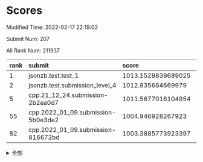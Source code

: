 # Scores

Modified Time: 2022-02-17 22:19:02

Submit Num: 207

All Rank Num: 211937

| rank |               submit               |       score        |       sigma        | pk_num |
| :--- | :--------------------------------- | :----------------- | :----------------- | :----- |
| 1    | jsonzb.test.test_1                 | 1013.1529839689025 | 0.78446187860231   | 4094   |
| 2    | jsonzb.test.submission_level_4     | 1012.835684669979  | 0.804421444707674  | 4093   |
| 5    | cpp.21_12_24.submission-2b2ea0d7   | 1011.5677016104954 | 0.7873216616508267 | 4099   |
| 55   | cpp.2022_01_09.submission-5b0e3de2 | 1004.946928267923  | 0.7098283019286045 | 4098   |
| 82   | cpp.2022_01_09.submission-816672bd | 1003.3885773923397 | 0.7189813797755666 | 4098   |


<details>
<summary>全部</summary>

| rank |                 submit                 |       score        |       sigma        | pk_num |
| :--- | :------------------------------------- | :----------------- | :----------------- | :----- |
| 1    | jsonzb.test.test_1                     | 1013.1529839689025 | 0.78446187860231   | 4094   |
| 2    | jsonzb.test.submission_level_4         | 1012.835684669979  | 0.804421444707674  | 4093   |
| 3    | gobigger.level_3.submission_level_3_4  | 1011.6786285482415 | 0.7938774474341629 | 4097   |
| 4    | gobigger.level_3.submission_level_3_20 | 1011.6603565941708 | 0.7737818297159545 | 4093   |
| 5    | cpp.21_12_24.submission-2b2ea0d7       | 1011.5677016104954 | 0.7873216616508267 | 4099   |
| 6    | gobigger.level_3.submission_level_3_31 | 1011.1393133709146 | 0.7796646025730247 | 4089   |
| 7    | gobigger.level_3.submission_level_3_34 | 1011.1309142459389 | 0.7737811460094599 | 4091   |
| 8    | gobigger.level_3.submission_level_3_15 | 1011.0554033638134 | 0.744517679153865  | 4095   |
| 9    | gobigger.level_3.submission_level_3_27 | 1010.8725486913074 | 0.7673966031530917 | 4092   |
| 10   | gobigger.level_3.submission_level_3_13 | 1010.8270157586726 | 0.7586034472237672 | 4096   |
| 11   | gobigger.level_3.submission_level_3_36 | 1010.8125133316049 | 0.7713180647744121 | 4093   |
| 12   | gobigger.level_3.submission_level_3_48 | 1010.7098700255516 | 0.7655981202062122 | 4091   |
| 13   | gobigger.level_3.submission_level_3_39 | 1010.6865603067588 | 0.7512387544791536 | 4100   |
| 14   | gobigger.level_3.submission_level_3_1  | 1010.6828289860578 | 0.751975922109693  | 4094   |
| 15   | gobigger.level_3.submission_level_3_11 | 1010.5959542463937 | 0.7594825638394826 | 4097   |
| 16   | gobigger.level_3.submission_level_3_17 | 1010.4933008918538 | 0.7641415795322609 | 4092   |
| 17   | gobigger.level_3.submission_level_3_49 | 1010.4777571482684 | 0.756722641475263  | 4094   |
| 18   | gobigger.level_3.submission_level_3_30 | 1010.4614456766842 | 0.7569688361359035 | 4099   |
| 19   | gobigger.level_3.submission_level_3_2  | 1010.4536899566298 | 0.7726256225657065 | 4098   |
| 20   | gobigger.level_3.submission_level_3_32 | 1010.4153596444486 | 0.7718802783335555 | 4091   |
| 21   | gobigger.level_3.submission_level_3_33 | 1010.3235533236832 | 0.7366423873913356 | 4094   |
| 22   | gobigger.level_3.submission_level_3_37 | 1010.2404756081951 | 0.7556381716156554 | 4099   |
| 23   | gobigger.level_3.submission_level_3_9  | 1010.1980274515917 | 0.7631884969839949 | 4090   |
| 24   | gobigger.level_3.submission_level_3_44 | 1010.155142385877  | 0.7876561271781626 | 4094   |
| 25   | gobigger.level_3.submission_level_3_14 | 1010.149183698446  | 0.7707860631754464 | 4092   |
| 26   | gobigger.level_3.submission_level_3_23 | 1010.0883162456834 | 0.7603419918395481 | 4100   |
| 27   | gobigger.level_3.submission_level_3_47 | 1010.0649712421366 | 0.7753203534916426 | 4098   |
| 28   | gobigger.level_3.submission_level_3_0  | 1010.050460204477  | 0.7605424541513118 | 4095   |
| 29   | gobigger.level_3.submission_level_3_18 | 1009.978080456638  | 0.7724198535671482 | 4097   |
| 30   | gobigger.level_3.submission_level_3_35 | 1009.9620156157437 | 0.7829267986128743 | 4097   |
| 31   | gobigger.level_3.submission_level_3_46 | 1009.9520244254176 | 0.7621915843942201 | 4092   |
| 32   | gobigger.level_3.submission_level_3_42 | 1009.939733359665  | 0.7698276015941355 | 4095   |
| 33   | gobigger.level_3.submission_level_3_28 | 1009.8744897922975 | 0.7477939417851454 | 4092   |
| 34   | gobigger.level_3.submission_level_3_6  | 1009.7967132658272 | 0.7546903910104209 | 4093   |
| 35   | gobigger.level_3.submission_level_3_16 | 1009.7777986947516 | 0.7624491413780041 | 4094   |
| 36   | gobigger.level_3.submission_level_3_41 | 1009.7738259649608 | 0.778793179144239  | 4094   |
| 37   | gobigger.level_3.submission_level_3_38 | 1009.7427076391081 | 0.7534620577607353 | 4100   |
| 38   | gobigger.level_3.submission_level_3_12 | 1009.7379049465159 | 0.7475225705356742 | 4093   |
| 39   | gobigger.level_3.submission_level_3_29 | 1009.6858123348835 | 0.7512566176222354 | 4090   |
| 40   | gobigger.level_3.submission_level_3_10 | 1009.5949077531907 | 0.7715194382551194 | 4096   |
| 41   | gobigger.level_3.submission_level_3_3  | 1009.5115326857283 | 0.7439717807338472 | 4100   |
| 42   | gobigger.level_3.submission_level_3_24 | 1009.4675339336258 | 0.7404879444818004 | 4095   |
| 43   | gobigger.level_3.submission_level_3_26 | 1009.460474369323  | 0.7603026870635842 | 4098   |
| 44   | gobigger.level_3.submission_level_3_8  | 1009.42158242602   | 0.7428601169066312 | 4096   |
| 45   | gobigger.level_3.submission_level_3_40 | 1009.409956643375  | 0.7414287444182607 | 4096   |
| 46   | gobigger.level_3.submission_level_3_25 | 1009.4047093448794 | 0.7520759146964973 | 4097   |
| 47   | gobigger.level_3.submission_level_3_7  | 1009.3459430616449 | 0.7615568080843106 | 4097   |
| 48   | gobigger.level_3.submission_level_3_45 | 1009.2218473399258 | 0.7384167648330962 | 4096   |
| 49   | gobigger.level_3.submission_level_3_19 | 1009.218610479873  | 0.7452750700619862 | 4099   |
| 50   | gobigger.level_3.submission_level_3_21 | 1009.1131026853019 | 0.7715561893934588 | 4097   |
| 51   | gobigger.level_3.submission_level_3_43 | 1009.0839003609317 | 0.7649249699931274 | 4096   |
| 52   | gobigger.level_3.submission_level_3_22 | 1009.0423353102229 | 0.7561706561144321 | 4098   |
| 53   | gobigger.level_3.submission_level_3_5  | 1008.944620536582  | 0.7559098062503237 | 4098   |
| 54   | gobigger.level_1.submission_level_1_15 | 1005.4164004821126 | 0.7338104053844187 | 4099   |
| 55   | cpp.2022_01_09.submission-5b0e3de2     | 1004.946928267923  | 0.7098283019286045 | 4098   |
| 56   | gobigger.level_1.submission_level_1_43 | 1004.7714464025644 | 0.725475451507991  | 4098   |
| 57   | gobigger.level_1.submission_level_1_31 | 1004.7482246113154 | 0.7256732849427807 | 4098   |
| 58   | gobigger.level_1.submission_level_1_18 | 1004.7139226792829 | 0.721690819619794  | 4098   |
| 59   | gobigger.level_1.submission_level_1_16 | 1004.7057757105316 | 0.7307085362365889 | 4102   |
| 60   | gobigger.level_1.submission_level_1_10 | 1004.428284188299  | 0.7090974512820996 | 4093   |
| 61   | gobigger.level_1.submission_level_1_35 | 1004.3051343403489 | 0.7262774615941809 | 4100   |
| 62   | gobigger.level_1.submission_level_1_5  | 1004.2780656729913 | 0.7119796724565561 | 4094   |
| 63   | gobigger.level_1.submission_level_1_27 | 1004.260813759192  | 0.7180010813082259 | 4097   |
| 64   | gobigger.level_1.submission_level_1_19 | 1004.1887234263655 | 0.7173223034391997 | 4093   |
| 65   | gobigger.level_1.submission_level_1_4  | 1004.0760292613155 | 0.7187258008219934 | 4097   |
| 66   | gobigger.level_1.submission_level_1_28 | 1004.0515233323762 | 0.7081614792520469 | 4089   |
| 67   | gobigger.level_1.submission_level_1_12 | 1003.9826416097079 | 0.723937560807444  | 4096   |
| 68   | gobigger.level_1.submission_level_1_26 | 1003.8553821128312 | 0.7282847540500671 | 4094   |
| 69   | gobigger.level_1.submission_level_1_48 | 1003.6820847657174 | 0.7077356491168272 | 4098   |
| 70   | gobigger.level_1.submission_level_1_39 | 1003.6314170255608 | 0.7215418077922281 | 4093   |
| 71   | gobigger.level_1.submission_level_1_33 | 1003.5936112568025 | 0.7176068845468503 | 4090   |
| 72   | gobigger.level_1.submission_level_1_13 | 1003.5846414801517 | 0.7155291645947597 | 4096   |
| 73   | gobigger.level_1.submission_level_1_34 | 1003.5762367431723 | 0.716734324088424  | 4093   |
| 74   | gobigger.level_1.submission_level_1_30 | 1003.5711335488435 | 0.7142420256028069 | 4099   |
| 75   | gobigger.level_1.submission_level_1_9  | 1003.5462818382124 | 0.7146500840979563 | 4092   |
| 76   | gobigger.level_1.submission_level_1_23 | 1003.5059295870817 | 0.7149930825219222 | 4095   |
| 77   | gobigger.level_1.submission_level_1_42 | 1003.4946863503235 | 0.7216534033098528 | 4090   |
| 78   | gobigger.level_1.submission_level_1_14 | 1003.4850927655863 | 0.7358642554382485 | 4094   |
| 79   | gobigger.level_1.submission_level_1_20 | 1003.4827539875988 | 0.7190818275195929 | 4093   |
| 80   | gobigger.level_1.submission_level_1_49 | 1003.4419368248906 | 0.7223610587972025 | 4100   |
| 81   | gobigger.level_1.submission_level_1_25 | 1003.4340376322752 | 0.7050909576054591 | 4090   |
| 82   | cpp.2022_01_09.submission-816672bd     | 1003.3885773923397 | 0.7189813797755666 | 4098   |
| 83   | gobigger.level_1.submission_level_1_44 | 1003.378295874138  | 0.7239993306992071 | 4096   |
| 84   | gobigger.level_1.submission_level_1_21 | 1003.3748832674463 | 0.7224026124849692 | 4098   |
| 85   | gobigger.level_1.submission_level_1_2  | 1003.2227724399985 | 0.7201882274198896 | 4091   |
| 86   | gobigger.level_1.submission_level_1_41 | 1003.2064576384797 | 0.7197655049267478 | 4094   |
| 87   | gobigger.level_1.submission_level_1_40 | 1003.2058750950868 | 0.7107901467931157 | 4103   |
| 88   | gobigger.level_1.submission_level_1_46 | 1003.1849381220502 | 0.7155244754104212 | 4095   |
| 89   | gobigger.level_1.submission_level_1_6  | 1003.1211581672545 | 0.7161018135369118 | 4095   |
| 90   | gobigger.level_1.submission_level_1_8  | 1003.0560306577082 | 0.7164095093432408 | 4090   |
| 91   | gobigger.level_1.submission_level_1_45 | 1003.0153884850907 | 0.7080817470819227 | 4093   |
| 92   | gobigger.level_1.submission_level_1_1  | 1002.9854322620503 | 0.7266983539569191 | 4099   |
| 93   | gobigger.level_1.submission_level_1_36 | 1002.9371697704581 | 0.7122079227062678 | 4099   |
| 94   | gobigger.level_1.submission_level_1_32 | 1002.8877851504949 | 0.7206527827663736 | 4093   |
| 95   | gobigger.level_1.submission_level_1_24 | 1002.8492075255559 | 0.7272028697285765 | 4095   |
| 96   | gobigger.level_1.submission_level_1_3  | 1002.8165741796564 | 0.7149361750226625 | 4096   |
| 97   | gobigger.level_1.submission_level_1_7  | 1002.8067576619632 | 0.7096308907793775 | 4096   |
| 98   | gobigger.level_1.submission_level_1_37 | 1002.7442883411852 | 0.7033305672116623 | 4099   |
| 99   | gobigger.level_1.submission_level_1_17 | 1002.4852608748521 | 0.7180333594724703 | 4093   |
| 100  | gobigger.level_1.submission_level_1_11 | 1002.4517384763474 | 0.7258042132965984 | 4096   |
| 101  | gobigger.level_1.submission_level_1_38 | 1002.2893497158067 | 0.7031166109042825 | 4096   |
| 102  | gobigger.level_1.submission_level_1_47 | 1002.189931402736  | 0.7057921378718773 | 4092   |
| 103  | gobigger.level_1.submission_level_1_29 | 1002.1816456735957 | 0.7214554980083163 | 4096   |
| 104  | gobigger.level_1.submission_level_1_22 | 1002.0744234837973 | 0.7300414431177316 | 4087   |
| 105  | gobigger.level_1.submission_level_1_0  | 1001.8956946025407 | 0.712610395727021  | 4096   |
| 106  | gobigger.random.submission_random_28   | 997.5142954686961  | 0.7111183846795333 | 4096   |
| 107  | gobigger.random.submission_random_9    | 997.2695174829064  | 0.7022945313207276 | 4095   |
| 108  | gobigger.random.submission_random_45   | 996.8684370161905  | 0.7109098767732855 | 4096   |
| 109  | gobigger.random.submission_random_25   | 996.7875182490236  | 0.7034784306438365 | 4098   |
| 110  | gobigger.random.submission_random_37   | 996.7549794969437  | 0.7061696693677029 | 4096   |
| 111  | gobigger.random.submission_random_49   | 996.6345227821181  | 0.7038702580065838 | 4095   |
| 112  | gobigger.random.submission_random_47   | 996.5927990756556  | 0.7008352909191733 | 4097   |
| 113  | gobigger.random.submission_random_19   | 996.588609795743   | 0.7042565379218129 | 4098   |
| 114  | gobigger.random.submission_random_32   | 996.577257602625   | 0.7115157134447428 | 4099   |
| 115  | gobigger.random.submission_random_38   | 996.5727640635456  | 0.7077256038149582 | 4098   |
| 116  | gobigger.random.submission_random_43   | 996.5280288185882  | 0.7045199050164636 | 4099   |
| 117  | gobigger.random.submission_random_12   | 996.5157951217833  | 0.7155921341318005 | 4097   |
| 118  | gobigger.random.submission_random_34   | 996.5138698658347  | 0.714307997119005  | 4096   |
| 119  | gobigger.random.submission_random_1    | 996.4222886474231  | 0.7036077176328333 | 4090   |
| 120  | gobigger.random.submission_random_7    | 996.4217338712401  | 0.7128073626947996 | 4097   |
| 121  | gobigger.random.submission_random_40   | 996.3923953860617  | 0.7092538395827831 | 4090   |
| 122  | gobigger.random.submission_random_13   | 996.3217704091232  | 0.7133625118478819 | 4095   |
| 123  | gobigger.random.submission_random_11   | 996.3097084392282  | 0.7109898431713833 | 4100   |
| 124  | gobigger.random.submission_random_17   | 996.2791815082319  | 0.7038355388372431 | 4093   |
| 125  | gobigger.random.submission_random_27   | 996.2235665842738  | 0.7108005426063625 | 4095   |
| 126  | gobigger.random.submission_random_15   | 996.2135313276007  | 0.7032737333854792 | 4093   |
| 127  | gobigger.random.submission_random_29   | 996.1601555155254  | 0.7057503017418857 | 4093   |
| 128  | gobigger.random.submission_random_0    | 996.0720597587688  | 0.7023030692770735 | 4097   |
| 129  | gobigger.random.submission_random_48   | 995.9949565480429  | 0.7137376592224912 | 4097   |
| 130  | gobigger.random.submission_random_2    | 995.9176895315788  | 0.6967993186266427 | 4093   |
| 131  | gobigger.random.submission_random_10   | 995.8728476142053  | 0.7157165994421242 | 4100   |
| 132  | gobigger.random.submission_random_20   | 995.7837733793397  | 0.701791110579405  | 4096   |
| 133  | gobigger.random.submission_random_31   | 995.7709471750496  | 0.7242089931051007 | 4097   |
| 134  | gobigger.random.submission_random_46   | 995.7163162391294  | 0.7015107333669443 | 4091   |
| 135  | gobigger.random.submission_random_23   | 995.7067568296701  | 0.7109200704767901 | 4092   |
| 136  | gobigger.random.submission_random_26   | 995.5777399328997  | 0.716951127590847  | 4095   |
| 137  | gobigger.random.submission_random_14   | 995.5564113668166  | 0.7186653522530565 | 4098   |
| 138  | gobigger.random.submission_random_16   | 995.4311468277094  | 0.7162609005880767 | 4100   |
| 139  | gobigger.random.submission_random_3    | 995.4237943381311  | 0.7182746730697368 | 4097   |
| 140  | gobigger.random.submission_random_44   | 995.4104122319523  | 0.707978765373417  | 4095   |
| 141  | gobigger.random.submission_random_5    | 995.3353075777923  | 0.717541072291588  | 4094   |
| 142  | gobigger.random.submission_random_33   | 995.1666238243621  | 0.7125744039984463 | 4100   |
| 143  | gobigger.random.submission_random_18   | 995.1010517670654  | 0.7081417492837091 | 4098   |
| 144  | gobigger.random.submission_random_41   | 995.0469783083641  | 0.7075538758619931 | 4094   |
| 145  | gobigger.random.submission_random_42   | 994.9793235037985  | 0.7111931775380019 | 4097   |
| 146  | gobigger.random.submission_random_4    | 994.9591111624601  | 0.7112425842203711 | 4095   |
| 147  | gobigger.random.submission_random_35   | 994.9571319898063  | 0.7124892288043515 | 4095   |
| 148  | gobigger.random.submission_random_24   | 994.9065147642237  | 0.6993007571455154 | 4097   |
| 149  | gobigger.random.submission_random_36   | 994.8905888703256  | 0.7158451040923423 | 4094   |
| 150  | gobigger.random.submission_random_8    | 994.804995419819   | 0.7106124844175677 | 4095   |
| 151  | gobigger.random.submission_random_39   | 994.8034544940678  | 0.7120535736947307 | 4094   |
| 152  | gobigger.random.submission_random_22   | 994.8025291684291  | 0.7091131774440756 | 4091   |
| 153  | gobigger.random.submission_random_30   | 994.792607575519   | 0.7083000628552193 | 4098   |
| 154  | gobigger.random.submission_random_21   | 994.5969811207552  | 0.716127725764971  | 4094   |
| 155  | gobigger.random.submission_random_6    | 994.5326893889082  | 0.7301634297272973 | 4096   |
| 156  | gobigger.level_2.submission_level_2_40 | 993.7605172805701  | 0.7427361164650091 | 4099   |
| 157  | gobigger.level_2.submission_level_2_10 | 993.678921764938   | 0.7301499483322635 | 4097   |
| 158  | gobigger.level_2.submission_level_2_47 | 993.6342087973532  | 0.7377838815646279 | 4096   |
| 159  | gobigger.level_2.submission_level_2_17 | 993.1330261440681  | 0.737398985673768  | 4095   |
| 160  | gobigger.level_2.submission_level_2_8  | 993.0963202279867  | 0.7544312378142136 | 4092   |
| 161  | gobigger.level_2.submission_level_2_30 | 993.0179142695579  | 0.751081483110844  | 4094   |
| 162  | gobigger.level_2.submission_level_2_49 | 992.8480991966295  | 0.7415996276246488 | 4095   |
| 163  | gobigger.level_2.submission_level_2_38 | 992.8475847382166  | 0.7407101039594562 | 4099   |
| 164  | gobigger.level_2.submission_level_2_33 | 992.845833450797   | 0.7353693734816283 | 4097   |
| 165  | gobigger.level_2.submission_level_2_27 | 992.8456869328381  | 0.7256723076001038 | 4095   |
| 166  | gobigger.level_2.submission_level_2_13 | 992.8062389777061  | 0.7462131254441322 | 4099   |
| 167  | gobigger.level_2.submission_level_2_24 | 992.7493248503805  | 0.7490007905307972 | 4096   |
| 168  | gobigger.level_2.submission_level_2_35 | 992.590528112937   | 0.7520265906804683 | 4098   |
| 169  | gobigger.level_2.submission_level_2_11 | 992.5058952904635  | 0.7314960331298357 | 4098   |
| 170  | gobigger.level_2.submission_level_2_42 | 992.4249693214668  | 0.7403311273058498 | 4097   |
| 171  | gobigger.level_2.submission_level_2_26 | 992.3821161541367  | 0.7546414231550662 | 4097   |
| 172  | gobigger.level_2.submission_level_2_18 | 992.2960499102769  | 0.7470030377060993 | 4088   |
| 173  | gobigger.level_2.submission_level_2_2  | 992.2798665001687  | 0.759086900422962  | 4097   |
| 174  | gobigger.level_2.submission_level_2_19 | 992.2291244112911  | 0.755259891609803  | 4089   |
| 175  | gobigger.level_2.submission_level_2_5  | 992.2226959552057  | 0.7549006577042808 | 4093   |
| 176  | gobigger.level_2.submission_level_2_23 | 992.1863496779458  | 0.7553353457205944 | 4096   |
| 177  | gobigger.level_2.submission_level_2_9  | 992.1545115899885  | 0.7416931071439103 | 4100   |
| 178  | gobigger.level_2.submission_level_2_39 | 992.1515611104059  | 0.7396257663319883 | 4096   |
| 179  | gobigger.level_2.submission_level_2_41 | 992.0581771498237  | 0.7526257399253535 | 4096   |
| 180  | gobigger.level_2.submission_level_2_6  | 991.9752419681681  | 0.7452884111776754 | 4091   |
| 181  | gobigger.level_2.submission_level_2_12 | 991.9332117079957  | 0.7370600558184127 | 4096   |
| 182  | gobigger.level_2.submission_level_2_15 | 991.9273316729972  | 0.7383392179420923 | 4099   |
| 183  | gobigger.level_2.submission_level_2_43 | 991.8743391596307  | 0.7538453970439423 | 4093   |
| 184  | gobigger.level_2.submission_level_2_37 | 991.8431293899916  | 0.7312955640137083 | 4096   |
| 185  | gobigger.level_2.submission_level_2_4  | 991.785126721925   | 0.7316322801702579 | 4098   |
| 186  | gobigger.level_2.submission_level_2_25 | 991.7099607210778  | 0.7461076440745282 | 4096   |
| 187  | gobigger.level_2.submission_level_2_28 | 991.6897434737502  | 0.737548940673026  | 4094   |
| 188  | gobigger.level_2.submission_level_2_21 | 991.6231139681506  | 0.745457113676949  | 4097   |
| 189  | gobigger.level_2.submission_level_2_31 | 991.572371016895   | 0.7809450969337464 | 4097   |
| 190  | gobigger.level_2.submission_level_2_48 | 991.5330110759091  | 0.7511148442896548 | 4093   |
| 191  | gobigger.level_2.submission_level_2_22 | 991.4463591368445  | 0.7558645253482487 | 4094   |
| 192  | gobigger.level_2.submission_level_2_7  | 991.4384744663985  | 0.7476250359313019 | 4096   |
| 193  | gobigger.level_2.submission_level_2_0  | 991.4206453894354  | 0.748660268285075  | 4098   |
| 194  | gobigger.level_2.submission_level_2_45 | 991.4135207669339  | 0.7478291752048595 | 4096   |
| 195  | gobigger.level_2.submission_level_2_32 | 991.3593609595652  | 0.7396126056516429 | 4093   |
| 196  | gobigger.level_2.submission_level_2_29 | 991.2209563207587  | 0.757788998496833  | 4095   |
| 197  | gobigger.level_2.submission_level_2_16 | 991.2091773198125  | 0.7821970201198584 | 4100   |
| 198  | gobigger.level_2.submission_level_2_14 | 991.2053645818124  | 0.7496945287571306 | 4097   |
| 199  | gobigger.level_2.submission_level_2_34 | 991.1440333185348  | 0.7533537356437111 | 4094   |
| 200  | gobigger.level_2.submission_level_2_3  | 990.834093122216   | 0.7691073549343456 | 4096   |
| 201  | gobigger.level_2.submission_level_2_36 | 990.8283635741419  | 0.7531315511968671 | 4091   |
| 202  | gobigger.level_2.submission_level_2_1  | 990.7307326277735  | 0.7607698134523195 | 4096   |
| 203  | gobigger.level_2.submission_level_2_20 | 990.6911113444515  | 0.7504581482033259 | 4096   |
| 204  | gobigger.level_2.submission_level_2_44 | 990.2399532489309  | 0.7559844558456488 | 4096   |
| 205  | gobigger.level_2.submission_level_2_46 | 988.5919093219314  | 0.7727711853127631 | 4095   |
| 206  | gobigger.none.submission_none_1        | 978.0515806850486  | 1.2391227685798354 | 4091   |
| 207  | gobigger.none.submission_none_0        | 974.8332788672232  | 1.589305335202561  | 4091   |

</details>